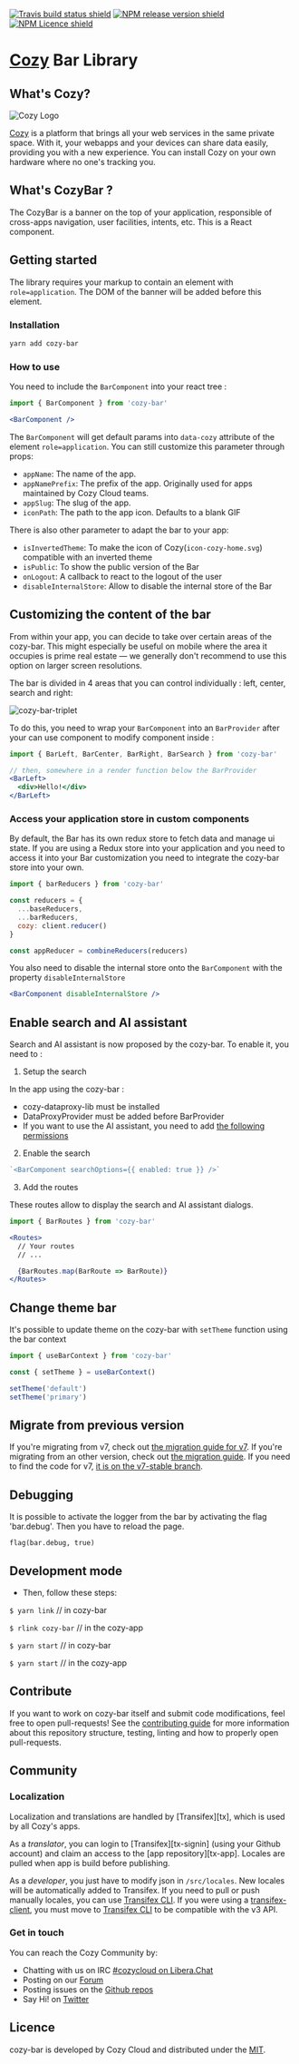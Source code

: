 [![Travis build status shield](https://img.shields.io/travis/com/cozy/cozy-bar)](https://travis-ci.org/cozy/cozy-bar)
[![NPM release version shield](https://img.shields.io/npm/v/cozy-bar.svg)](https://www.npmjs.com/package/cozy-bar)
[![NPM Licence shield](https://img.shields.io/npm/l/cozy-bar.svg)](https://github.com/cozy/cozy-bar/blob/master/LICENSE)


# [Cozy] Bar Library

## What's Cozy?

![Cozy Logo](https://cdn.rawgit.com/cozy/cozy-guidelines/master/templates/cozy_logo_small.svg)

[Cozy] is a platform that brings all your web services in the same private space.  With it, your webapps and your devices can share data easily, providing you with a new experience. You can install Cozy on your own hardware where no one's tracking you.


## What's CozyBar ?

The CozyBar is a banner on the top of your application, responsible of cross-apps navigation, user facilities, intents, etc. This is a React component.


## Getting started

The library requires your markup to contain an element with `role=application`. The DOM of the banner will be added before this element.

### Installation
```sh
yarn add cozy-bar
```

### How to use

You need to include the `BarComponent` into your react tree :

```jsx
import { BarComponent } from 'cozy-bar'

<BarComponent />
```

The `BarComponent` will get default params into `data-cozy` attribute of the element `role=application`. You can still customize this parameter through props:
- `appName`: The name of the app.
- `appNamePrefix`: The prefix of the app. Originally used for apps maintained by Cozy Cloud teams.
- `appSlug`: The slug of the app.
- `iconPath`: The path to the app icon. Defaults to a blank GIF

There is also other parameter to adapt the bar to your app:
- `isInvertedTheme`: To make the icon of Cozy(`icon-cozy-home.svg`) compatible with an inverted theme
- `isPublic`: To show the public version of the Bar
- `onLogout`: A callback to react to the logout of the user
- `disableInternalStore`: Allow to disable the internal store of the Bar

## Customizing the content of the bar

From within your app, you can decide to take over certain areas of the cozy-bar. This might especially be useful on mobile where the area it occupies is prime real estate — we generally don't recommend to use this option on larger screen resolutions.

The bar is divided in 4 areas that you can control individually : left, center, search and right:

![cozy-bar-triplet](https://user-images.githubusercontent.com/2261445/33609298-de4d379e-d9c7-11e7-839d-f5ab6155c902.png)

To do this, you need to wrap your `BarComponent` into an `BarProvider` after your can use component to modify component inside :

```jsx
import { BarLeft, BarCenter, BarRight, BarSearch } from 'cozy-bar'

// then, somewhere in a render function below the BarProvider
<BarLeft>
  <div>Hello!</div>
</BarLeft>
```

### Access your application store in custom components

By default, the Bar has its own redux store to fetch data and manage ui state. If you are using a Redux store into your application and you need to access it into your Bar customization you need to integrate the cozy-bar store into your own.

```js
import { barReducers } from 'cozy-bar'

const reducers = {
  ...baseReducers,
  ...barReducers,
  cozy: client.reducer()
}

const appReducer = combineReducers(reducers)
```

You also need to disable the internal store onto the `BarComponent` with the property `disableInternalStore`

```jsx
<BarComponent disableInternalStore />
```

## Enable search and AI assistant

Search and AI assistant is now proposed by the cozy-bar. To enable it, you need to : 

1. Setup the search

In the app using the cozy-bar :
- cozy-dataproxy-lib must be installed
- DataProxyProvider must be added before BarProvider
- If you want to use the AI assistant, you need to add [the following permissions](https://github.com/cozy/cozy-libs/tree/master/packages/cozy-search#prerequisite-for-ai-components)

2. Enable the search

```jsx
`<BarComponent searchOptions={{ enabled: true }} />`
```

3. Add the routes

These routes allow to display the search and AI assistant dialogs.

```jsx
import { BarRoutes } from 'cozy-bar'

<Routes>
  // Your routes
  // ...

  {BarRoutes.map(BarRoute => BarRoute)}
</Routes>
```

## Change theme bar

It's possible to update theme on the cozy-bar with `setTheme` function using the bar context

```jsx
import { useBarContext } from 'cozy-bar'

const { setTheme } = useBarContext()

setTheme('default')
setTheme('primary')
```

## Migrate from previous version

If you're migrating from v7, check out [the migration guide for v7](/docs/upgrading/v7.md). If you're migrating from an other version, check out [the migration guide](/docs/upgrading/v8.md). If you need to find the code for v7, [it is on the v7-stable branch](https://github.com/cozy/cozy-bar/tree/v7-stable).

## Debugging

It is possible to activate the logger from the bar by activating the flag 'bar.debug'.
Then you have to reload the page.

```
flag(bar.debug, true)
```

Development mode
----------

* Then, follow these steps:

`$ yarn link` // in cozy-bar

`$ rlink cozy-bar` // in the cozy-app

`$ yarn start` // in cozy-bar

`$ yarn start` // in the cozy-app

Contribute
----------

If you want to work on cozy-bar itself and submit code modifications, feel free to open pull-requests! See the [contributing guide][contribute] for more information about this repository structure, testing, linting and how to properly open pull-requests.


## Community

### Localization

Localization and translations are handled by [Transifex][tx], which is used by all Cozy's apps.

As a _translator_, you can login to [Transifex][tx-signin] (using your Github account) and claim an access to the [app repository][tx-app]. Locales are pulled when app is build before publishing.

As a _developer_, you just have to modify json in `/src/locales`. New locales will be automatically added to Transifex. If you need to pull or push manually locales, you can use [Transifex CLI](tx-cli). If you were using a [transifex-client](tx-client), you must move to [Transifex CLI](tx-cli) to be compatible with the v3 API.

### Get in touch

You can reach the Cozy Community by:

- Chatting with us on IRC [#cozycloud on Libera.Chat][libera]
- Posting on our [Forum][forum]
- Posting issues on the [Github repos][github]
- Say Hi! on [Twitter][twitter]


## Licence

cozy-bar is developed by Cozy Cloud and distributed under the [MIT].

[cozy]: https://cozy.io "Cozy Cloud"
[setup]: https://dev.cozy.io/#set-up-the-development-environment "Cozy dev docs: Set up the Development Environment"
[doctypes]: https://dev.cozy.io/#main-document-types
[bill-doctype]: https://github.com/cozy-labs/konnectors/blob/master/server/models/bill.coffee
[konnector-doctype]: https://github.com/cozy-labs/konnectors/blob/master/server/models/konnector.coffee
[konnectors]: https://github.com/cozy-labs/konnectors
[MIT]: https://opensource.org/licenses/MIT
[contribute]: CONTRIBUTING.md
[libera]: https://web.libera.chat/#cozycloud
[forum]: https://forum.cozy.io/
[github]: https://github.com/cozy/
[twitter]: https://twitter.com/cozycloud
[mocha]: https://mochajs.org/
[should]: npmjs.com/package/should
[checkbox]: https://help.github.com/articles/basic-writing-and-formatting-syntax/#task-lists
